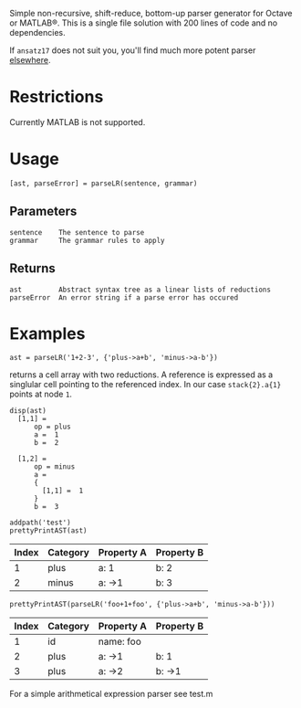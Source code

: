 Simple non-recursive, shift-reduce, bottom-up parser generator for Octave or MATLAB®.
This is a single file solution with 200 lines of code and no dependencies.

If `ansatz17` does not suit you, you'll find much more potent parser [elsewhere](http://www.cs.dartmouth.edu/~mckeeman/cs48/lectures/01_lecture.html).

# Restrictions
Currently MATLAB is not supported.

# Usage
```
[ast, parseError] = parseLR(sentence, grammar)
```

## Parameters
```
sentence    The sentence to parse
grammar     The grammar rules to apply
```
## Returns
```
ast         Abstract syntax tree as a linear lists of reductions
parseError  An error string if a parse error has occured
```
# Examples
```
ast = parseLR('1+2-3', {'plus->a+b', 'minus->a-b'})
```
returns a cell array with two reductions. A reference is expressed as a singlular cell pointing to the referenced index. In our case `stack{2}.a{1}` points at node `1`.
```
disp(ast)
  [1,1] =
      op = plus
      a =  1
      b =  2

  [1,2] =
      op = minus
      a = 
      {
        [1,1] =  1
      }
      b =  3
      
addpath('test')
prettyPrintAST(ast)
```
| Index | Category | Property A | Property B |
|---|---|---|---|
| 1 | plus | a: 1 | b: 2 |
| 2 | minus | a: ->1 | b: 3 |

```
prettyPrintAST(parseLR('foo+1+foo', {'plus->a+b', 'minus->a-b'}))
```
| Index | Category | Property A | Property B |
|---|---|---|---|
| 1 | id | name: foo |
| 2 | plus | a: ->1 | b: 1 |
| 3 | plus | a: ->2 | b: ->1 |


For a simple arithmetical expression parser see test.m
